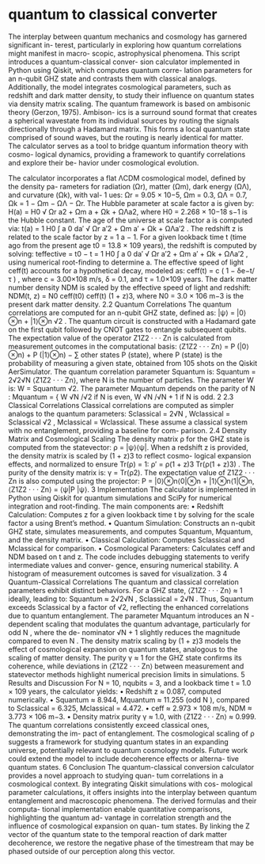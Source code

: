 # quantum to classical converter
The interplay between quantum mechanics and cosmology has garnered significant in-
terest, particularly in exploring how quantum correlations might manifest in macro-
scopic, astrophysical phenomena. This script introduces a quantum-classical conver-
sion calculator implemented in Python using Qiskit, which computes quantum corre-
lation parameters for an n-qubit GHZ state and contrasts them with classical analogs.
Additionally, the model integrates cosmological parameters, such as redshift and dark
matter density, to study their influence on quantum states via density matrix scaling.
The quantum framework is based on ambisonic theory (Gerzon, 1975). Ambison-
ics is a surround sound format that creates a spherical wavestate from its individual
sources by routing the signals directionally through a Hadamard matrix. This forms a
local quantum state comprised of sound waves, but the routing is nearly identical for
matter.
The calculator serves as a tool to bridge quantum information theory with cosmo-
logical dynamics, providing a framework to quantify correlations and explore their be-
havior under cosmological evolution.

The calculator incorporates a flat ΛCDM cosmological model, defined by the density pa-
rameters for radiation (Ωr), matter (Ωm), dark energy (ΩΛ), and curvature (Ωk), with val-
1
ues:
Ωr = 9.05 × 10−5, Ωm = 0.3, ΩΛ = 0.7, Ωk = 1 − Ωm − ΩΛ − Ωr.
The Hubble parameter at scale factor a is given by:
H(a) = H0
√ Ωr
a2 + Ωm
a + Ωk + ΩΛa2,
where H0 = 2.268 × 10−18 s−1 is the Hubble constant. The age of the universe at scale
factor a is computed via:
t(a) = 1
H0
∫ a
0
da′
√ Ωr
a′2 + Ωm
a′ + Ωk + ΩΛa′2
.
The redshift z is related to the scale factor by z = 1
a − 1. For a given lookback time t (time
ago from the present age t0 = 13.8 × 109 years), the redshift is computed by solving:
teffective = t0 − t = 1
H0
∫ a
0
da′
√ Ωr
a′2 + Ωm
a′ + Ωk + ΩΛa′2
,
using numerical root-finding to determine a.
The effective speed of light ceff(t) accounts for a hypothetical decay, modeled as:
ceff(t) = c
(
1 − δe−t/τ )
,
where c = 3.00×108 m/s, δ = 0.1, and τ = 1.0×109 years. The dark matter number density
NDM is scaled by the effective speed of light and redshift:
NDM(t, z) = N0
ceff(t0)
ceff(t) (1 + z)3,
where N0 = 3.0 × 106 m−3 is the present dark matter density.
2.2 Quantum Correlations
The quantum correlations are computed for an n-qubit GHZ state, defined as:
|ψ⟩ = |0⟩⊗n + |1⟩⊗n
√2 .
The quantum circuit is constructed with a Hadamard gate on the first qubit followed
by CNOT gates to entangle subsequent qubits. The expectation value of the operator
Z1Z2 · · · Zn is calculated from measurement outcomes in the computational basis:
⟨Z1Z2 · · · Zn⟩ = P (|0⟩⊗n) + P (|1⟩⊗n) − ∑
other states
P (state),
where P (state) is the probability of measuring a given state, obtained from 105 shots on
the Qiskit AerSimulator. The quantum correlation parameter Squantum is:
Squantum = 2√2√N ⟨Z1Z2 · · · Zn⟩,
where N is the number of particles. The parameter W is:
W = Squantum
√2.
The parameter Mquantum depends on the parity of N :
Mquantum =
{
W √N /√2 if N is even,
W √N /√N + 1 if N is odd.
2
2.3 Classical Correlations
Classical correlations are computed as simpler analogs to the quantum parameters:
Sclassical = 2√N , Wclassical = Sclassical
√2 , Mclassical = Wclassical.
These assume a classical system with no entanglement, providing a baseline for com-
parison.
2.4 Density Matrix and Cosmological Scaling
The density matrix ρ for the GHZ state is computed from the statevector:
ρ = |ψ⟩⟨ψ|.
When a redshift z is provided, the density matrix is scaled by (1 + z)3 to reflect cosmo-
logical expansion effects, and normalized to ensure Tr(ρ) = 1:
ρ′ = ρ(1 + z)3
Tr(ρ(1 + z)3) .
The purity of the density matrix is:
γ = Tr(ρ2).
The expectation value of Z1Z2 · · · Zn is also computed using the projector:
P = |0⟩⊗n⟨0|⊗n + |1⟩⊗n⟨1|⊗n,
⟨Z1Z2 · · · Zn⟩ = ⟨ψ|P |ψ⟩.
3 Implementation
The calculator is implemented in Python using Qiskit for quantum simulations and SciPy
for numerical integration and root-finding. The main components are:
• Redshift Calculation: Computes z for a given lookback time t by solving for the
scale factor a using Brent’s method.
• Quantum Simulation: Constructs an n-qubit GHZ state, simulates measurements,
and computes Squantum, Mquantum, and the density matrix.
• Classical Calculation: Computes Sclassical and Mclassical for comparison.
• Cosmological Parameters: Calculates ceff and NDM based on t and z.
The code includes debugging statements to verify intermediate values and conver-
gence, ensuring numerical stability. A histogram of measurement outcomes is saved for
visualization.
3
4 Quantum-Classical Correlations
The quantum and classical correlation parameters exhibit distinct behaviors. For a GHZ
state, ⟨Z1Z2 · · · Zn⟩ ≈ 1 ideally, leading to:
Squantum ≈ 2√2√N , Sclassical = 2√N .
Thus, Squantum exceeds Sclassical by a factor of √2, reflecting the enhanced correlations
due to quantum entanglement. The parameter Mquantum introduces an N -dependent
scaling that modulates the quantum advantage, particularly for odd N , where the de-
nominator √N + 1 slightly reduces the magnitude compared to even N .
The density matrix scaling by (1 + z)3 models the effect of cosmological expansion on
quantum states, analogous to the scaling of matter density. The purity γ ≈ 1 for the GHZ
state confirms its coherence, while deviations in ⟨Z1Z2 · · · Zn⟩ between measurement and
statevector methods highlight numerical precision limits in simulations.
5 Results and Discussion
For N = 10, nqubits = 3, and a lookback time t = 1.0 × 109 years, the calculator yields:
• Redshift z ≈ 0.087, computed numerically.
• Squantum ≈ 8.944, Mquantum ≈ 11.255 (odd N ), compared to Sclassical = 6.325, Mclassical =
4.472.
• ceff ≈ 2.973 × 108 m/s, NDM ≈ 3.773 × 106 m−3.
• Density matrix purity γ ≈ 1.0, with ⟨Z1Z2 · · · Zn⟩ ≈ 0.999.
The quantum correlations consistently exceed classical ones, demonstrating the im-
pact of entanglement. The cosmological scaling of ρ suggests a framework for studying
quantum states in an expanding universe, potentially relevant to quantum cosmology
models. Future work could extend the model to include decoherence effects or alterna-
tive quantum states.
6 Conclusion
The quantum-classical conversion calculator provides a novel approach to studying quan-
tum correlations in a cosmological context. By integrating Qiskit simulations with cos-
mological parameter calculations, it offers insights into the interplay between quantum
entanglement and macroscopic phenomena. The derived formulas and their computa-
tional implementation enable quantitative comparisons, highlighting the quantum ad-
vantage in correlation strength and the influence of cosmological expansion on quan-
tum states. By linking the Z vector of the quantum state to the temporal reaction of
dark matter decoherence, we restore the negative phase of the timestream that may be
phased outside of our perception along this vector.
